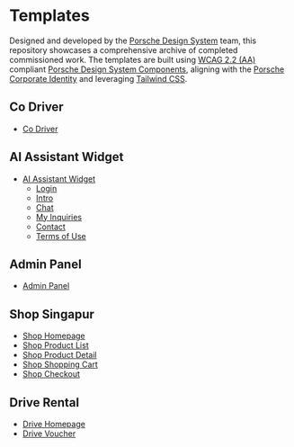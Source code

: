 # Templates

Designed and developed by the [Porsche Design System](https://designsystem.porsche.com/) team, this repository showcases a comprehensive archive of completed commissioned work.
The templates are built using [WCAG 2.2 (AA)](https://www.w3.org/TR/WCAG22/) compliant [Porsche Design System Components](https://designsystem.porsche.com/v3/components/introduction), aligning with the [Porsche Corporate Identity](https://brand.porsche.com/) and leveraging [Tailwind CSS](https://designsystem.porsche.com/v3/tailwindcss/introduction).

## Co Driver

- [Co Driver](https://porsche-design-system.github.io/templates/main/co-driver/)

## AI Assistant Widget

- [AI Assistant Widget](https://porsche-design-system.github.io/templates/main/ai-assistant-widget/)
  - [Login](https://porsche-design-system.github.io/templates/main/ai-assistant-widget/#template-login)
  - [Intro](https://porsche-design-system.github.io/templates/main/ai-assistant-widget/#template-intro)
  - [Chat](https://porsche-design-system.github.io/templates/main/ai-assistant-widget/#template-chat)
  - [My Inquiries](https://porsche-design-system.github.io/templates/main/ai-assistant-widget/#template-my-inquiries)
  - [Contact](https://porsche-design-system.github.io/templates/main/ai-assistant-widget/#template-contact)
  - [Terms of Use](https://porsche-design-system.github.io/templates/main/ai-assistant-widget/#template-terms-of-use)

## Admin Panel

- [Admin Panel](https://porsche-design-system.github.io/templates/main/admin-panel/)

## Shop Singapur

- [Shop Homepage](https://porsche-design-system.github.io/templates/main/shop-homepage/)
- [Shop Product List](https://porsche-design-system.github.io/templates/main/shop-product-list/)
- [Shop Product Detail](https://porsche-design-system.github.io/templates/main/shop-product-detail/)
- [Shop Shopping Cart](https://porsche-design-system.github.io/templates/main/shop-shopping-cart/)
- [Shop Checkout](https://porsche-design-system.github.io/templates/main/shop-checkout/)

## Drive Rental

- [Drive Homepage](https://porsche-design-system.github.io/templates/main/drive-homepage/)
- [Drive Voucher](https://porsche-design-system.github.io/templates/main/drive-voucher/)
